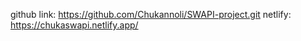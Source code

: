 github link: https://github.com/Chukannoli/SWAPI-project.git
netlify: https://chukaswapi.netlify.app/
